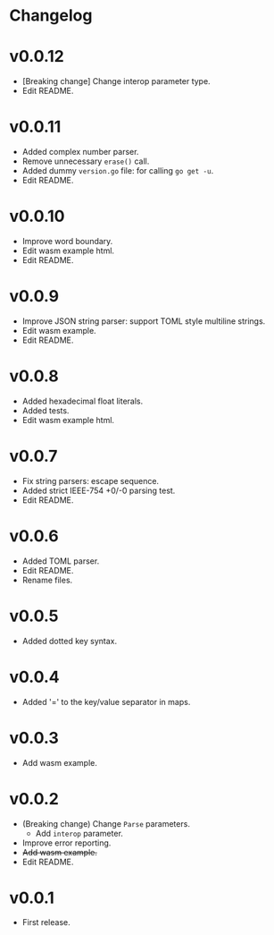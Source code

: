 # Changelog

# v0.0.12
* [Breaking change] Change interop parameter type.
* Edit README.

# v0.0.11
* Added complex number parser.
* Remove unnecessary `erase()` call.
* Added dummy `version.go` file: for calling `go get -u`.
* Edit README.

# v0.0.10
* Improve word boundary.
* Edit wasm example html.
* Edit README.

# v0.0.9
* Improve JSON string parser: support TOML style multiline strings.
* Edit wasm example.
* Edit README.

# v0.0.8
* Added hexadecimal float literals.
* Added tests.
* Edit wasm example html.

# v0.0.7
* Fix string parsers: escape sequence.
* Added strict IEEE-754 +0/-0 parsing test.
* Edit README.

# v0.0.6
* Added TOML parser.
* Edit README.
* Rename files.

# v0.0.5
* Added dotted key syntax.

# v0.0.4
* Added '=' to the key/value separator in maps.

# v0.0.3
* Add wasm example.

# v0.0.2
* (Breaking change) Change `Parse` parameters.
  * Add `interop` parameter.
* Improve error reporting.
* ~~Add wasm example.~~
* Edit README.

# v0.0.1
* First release.
